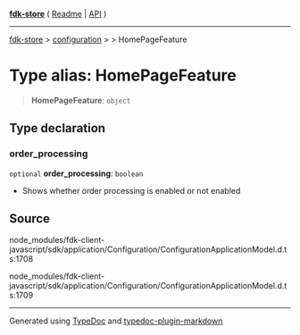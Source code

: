 [**fdk-store**](../../../README.md) ( [Readme](../../../README.md) \| [API](../../../API.md) )

---

[fdk-store](../../../API.md) > [configuration](../../README.md) > [<internal>](../README.md) > HomePageFeature

# Type alias: HomePageFeature

> **HomePageFeature**: `object`

## Type declaration

### order_processing

`optional` **order_processing**: `boolean`

- Shows whether order processing is
  enabled or not enabled

## Source

node_modules/fdk-client-javascript/sdk/application/Configuration/ConfigurationApplicationModel.d.ts:1708

node_modules/fdk-client-javascript/sdk/application/Configuration/ConfigurationApplicationModel.d.ts:1709

---

Generated using [TypeDoc](https://typedoc.org/) and [typedoc-plugin-markdown](https://www.npmjs.com/package/typedoc-plugin-markdown)
